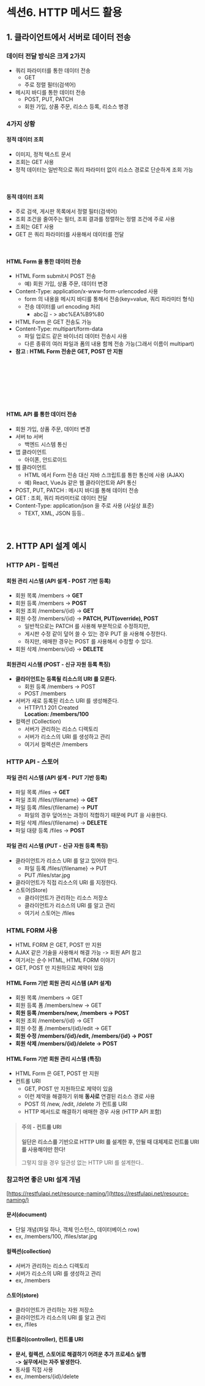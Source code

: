 # 섹션6. HTTP 메서드 활용

## 1. 클라이언트에서 서버로 데이터 전송

### 데이터 전달 방식은 크게 2가지&#x20;

* 쿼리 파라미터를 통한 데이터 전송&#x20;
  * GET&#x20;
  * 주로 정렬 필터(검색어)&#x20;
* 메시지 바디를 통한 데이터 전송&#x20;
  * POST, PUT, PATCH&#x20;
  * 회원 가입, 상품 주문, 리소스 등록, 리소스 병경&#x20;

### 4가지 상황&#x20;

#### 정적 데이터 조회&#x20;

* 이미지, 정적 텍스트 문서&#x20;
* 조회는 GET 사용&#x20;
* 정적 데이터는 일반적으로 쿼리 파라미터 없이 리소스 경로로 단순하게 조회 가능&#x20;

<figure><img src="../../../../.gitbook/assets/스크린샷 2025-06-06 08.58.24.png" alt=""><figcaption></figcaption></figure>

#### 동적 데이터 조회&#x20;

* 주로 검색, 게시판 목록에서 정렬 필터(검색어)&#x20;
* 조회 조건을 줄여주는 필터, 조회 결과를 정렬하는 정렬 조건에 주로 사용
* 조회는 GET 사용&#x20;
* GET 은 쿼리 파라미터를 사용해서 데이터를 전달&#x20;

<figure><img src="../../../../.gitbook/assets/스크린샷 2025-06-06 08.59.11.png" alt=""><figcaption></figcaption></figure>

#### HTML Form 을 통한 데이터 전송&#x20;

* HTML Form submit시 POST 전송
  * 예) 회원 가입, 상품 주문, 데이터 변경
* Content-Type: application/x-www-form-urlencoded 사용&#x20;
  * form 의 내용을 메시지 바디를 통해서 전송(key=value, 쿼리 파라미터 형식)&#x20;
  * 전송 데이터를 url encoding 처리&#x20;
    * abc김 - > abc%EA%B9%80
* HTML Form 은 GET 전송도 가능&#x20;
* Content-Type: multipart/form-data
  * 파일 업로드 같은 바이너리 데이터 전송시 사용&#x20;
  * 다른 종류의 여러 파일과 폼의 내용 함께 전송 가능(그래서 이름이 multipart)&#x20;
* **참고 : HTML Form 전송은 GET, POST 만 지원**&#x20;

<figure><img src="../../../../.gitbook/assets/스크린샷 2025-06-06 09.02.00.png" alt=""><figcaption></figcaption></figure>

<figure><img src="../../../../.gitbook/assets/스크린샷 2025-06-06 09.02.09.png" alt=""><figcaption></figcaption></figure>

<figure><img src="../../../../.gitbook/assets/스크린샷 2025-06-06 09.02.20.png" alt=""><figcaption></figcaption></figure>

<figure><img src="../../../../.gitbook/assets/스크린샷 2025-06-06 09.07.49.png" alt=""><figcaption></figcaption></figure>

#### HTML API 를 통한 데이터 전송&#x20;

* 회원 가입, 상품 주문, 데이터 변경
* 서버 to 서버&#x20;
  * 백엔드 시스템 통신&#x20;
* 앱 클라이언트&#x20;
  * 아이폰, 안드로이드&#x20;
* 웹 클라이언트&#x20;
  * HTML 에서 Form 전송 대신 자바 스크립트를 통한 통신에 사용 (AJAX)&#x20;
  * 예) React, VueJs 같은 웹 클라이언트와 API 통신&#x20;
* POST, PUT, PATCH : 메시지 바디를 통해 데이터 전송&#x20;
* GET : 조회, 쿼리 파라미터로 데이터 전달&#x20;
* Content-Type: application/json 을 주로 사용 (사실상 표준)
  * TEXT, XML, JSON 등등.. &#x20;

<figure><img src="../../../../.gitbook/assets/스크린샷 2025-06-06 09.17.56.png" alt=""><figcaption></figcaption></figure>

## 2. HTTP API 설계 예시&#x20;

### HTTP API - 컬렉션&#x20;

#### 회원 관리 시스템 (API 설계 - POST 기반 등록)&#x20;

* 회원 목록 /members -> **GET**
* 회원 등록 /members -> **POST**
* 회원 조회 /members/{id} -> **GET**
* 회원 수정 /members/{id} -> **PATCH, PUT(override), POST**
  * 일반적으로는 PATCH 를 사용해 부분적으로 수정하지만,&#x20;
  * 게시판 수정 같이 덮어 쓸 수 있는 경우 PUT 을 사용해 수정한다.&#x20;
  * 하지만, 애매한 경우는 POST 를 사용해서 수정할 수 있다.&#x20;
* 회원 삭제 /members/{id} -> **DELETE**

#### 회원관리 시스템 (POST - 신규 자원 등록 특징)&#x20;

* **클라이언트는 등록될 리소스의 URI 를 모른다.**&#x20;
  * 회원 등록 /members -> POST&#x20;
  * POST /members&#x20;
* 서버가 새로 등록된 리소스 URI 를 생성해준다.&#x20;
  * HTTP/1.1 201 Created \
    **Location: /members/100**
* 컬렉션 (Collection)
  * 서버가 관리하는 리소스 디렉토리&#x20;
  * 서버가 리소스의 URI 를 생성하고 관리&#x20;
  * 여기서 컬렉션은 /members

### HTTP API - 스토어&#x20;

#### 파일 관리 시스템 (API 설계 - PUT 기반 등록)&#x20;

* 파일 목록 /files -> **GET**
* 파일 조회 /files/{filename} -> **GET**&#x20;
* 파일 등록 /files/{filename} -> **PUT**&#x20;
  * 파일의 경우 덮어쓰는 과정이 적합하기 때문에 PUT 을 사용한다.&#x20;
* 파일 삭제 /files/{filename} -> **DELETE**&#x20;
* 파일 대량 등록 /files -> **POST**

#### **파일 관리 시스템 (PUT - 신규 자원 등록 특징)**&#x20;

* 클라이언트가 리소스 URI 를 알고 있어야 한다.&#x20;
  * 파일 등록 /files/{filename} -> PUT&#x20;
  * PUT /files/star.jpg&#x20;
* 클라이언트가 직접 리소스의 URI 를 지정한다.&#x20;
* 스토어(Store)&#x20;
  * 클라이언트가 관리하는 리소스 저장소&#x20;
  * 클라이언트가 리소스의 URI 를 알고 관리&#x20;
  * 여기서 스토어는 /files

### HTML FORM 사용&#x20;

* HTML FORM 은 GET, POST 만 지원&#x20;
* AJAX 같은 기술을 사용해서 해결 가능 -> 회원 API 참고&#x20;
* 여기서는 순수 HTML, HTML FORM 이야기&#x20;
* GET, POST 만 지원하므로 제약이 있음&#x20;

#### HTML Form 기반 회원 관리 시스템 (API 설계)&#x20;

* 회원 목록 /members -> GET
* 회원 등록 폼 /members/new -> GET
* **회원 등록 /members/new, /members -> POST**
* 회원 조회 /members/{id} -> GET
* 회원 수정 폼 /members/{id}/edit -> GET
* **회원 수정 /members/{id}/edit, /members/{id} -> POST**
* **회원 삭제 /members/{id}/delete -> POST**

#### HTML Form 기반 회원 관리 시스템 (특징)

* HTML Form 은 GET, POST 만 지원&#x20;
* 컨트롤 URI&#x20;
  * GET, POST 만 지원하므로 제약이 있음&#x20;
  * 이런 제약을 해결하기 위해 **동사로** 연결된 리소스 경로 사용&#x20;
  * POST 의 /new, /edit, /delete 가 컨트롤 URI&#x20;
  * HTTP 메서드로 해결하기 애매한 경우 사용 (HTTP API 포함)&#x20;

> #### 주의 - 컨트롤 URI
>
> **일단은 리소스를 기반으로 HTTP URI 를 설계한 후, 안될 때 대체제로 컨트롤 URI 를 사용해야만 한다!**&#x20;
>
> 그렇지 않을 경우 일관성 없는 HTTP URI 를 설계한다..&#x20;

### 참고하면 좋은 URI 설계 개념

[https://restfulapi.net/resource-naming/](https://restfulapi.net/resource-naming/)

#### 문서(document)&#x20;

* 단일 개념(파일 하나, 객체 인스턴스, 데이터베이스 row)&#x20;
* ex, /members/100, /files/star.jpg

#### 컬렉션(collection)&#x20;

* 서버가 관리하는 리소스 디렉토리&#x20;
* 서버가 리소스의 URI 를 생성하고 관리
* ex, /members

#### 스토어(store)&#x20;

* 클라이언트가 관리하는 자원 저장소&#x20;
* 클라이언트가 리소스의 URI 를 알고 관리&#x20;
* ex, /files&#x20;

#### 컨트롤러(controller), 컨트롤 URI&#x20;

* **문서, 컬렉션, 스토어로 해결하기 어려운 추가 프로세스 실행** \
  **-> 실무에서는 자주 발생한다.**
* 동사를 직접 사용&#x20;
* ex, /members/{id}/delete
